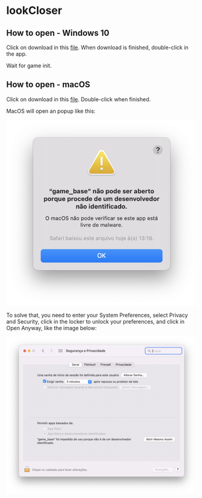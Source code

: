 # lookCloser

## How to open - Windows 10
Click on download in this [file](https://github.com/CassianoSalgado/lookCloser/blob/main/executables/%5BWIN%5D%20look_closer.exe). When download is finished, double-click in the app.

Wait for game init.

## How to open - macOS
Click on download in this [file](https://github.com/CassianoSalgado/lookCloser/blob/main/executables/%5BOSx%5D%20look_closer.zip). Double-click when finished.

MacOS will open an popup like this:

![popup image](https://github.com/CassianoSalgado/lookCloser/blob/main/popup.png?raw=true)

To solve that, you need to enter your System Preferences, select Privacy and Security, click in the locker to unlock your preferences, and click in Open Anyway, like the image below:

![system preferences](https://github.com/CassianoSalgado/lookCloser/blob/main/systemPreferences.png?raw=true)
